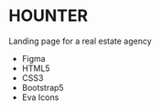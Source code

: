 # HOUNTER
Landing page for a real estate agency

- Figma
- HTML5
- CSS3
- Bootstrap5
- Eva Icons



